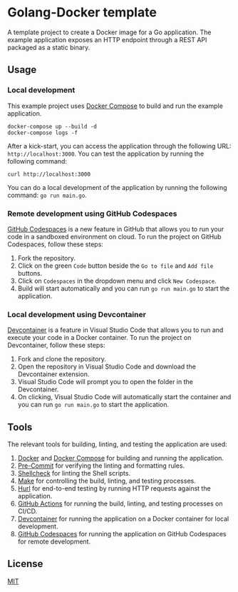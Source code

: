 # Golang-Docker template

A template project to create a Docker image for a Go application. The example application exposes an HTTP endpoint through a REST API packaged as a static binary.

## Usage

### Local development

This example project uses [Docker Compose](https://docs.docker.com/compose/overview/) to build and run the example application.

```shell
docker-compose up --build -d
docker-compose logs -f
```

After a kick-start, you can access the application through the following URL: `http://localhost:3000`. You can test the application by running the following command:

```shell
curl http://localhost:3000
```

You can do a local development of the application by running the following command: `go run main.go`.

### Remote development using GitHub Codespaces

[GitHub Codespaces](https://github.com/features/codespaces) is a new feature in GitHub that allows you to run your code in a sandboxed environment on cloud. To run the project on GitHub Codespaces, follow these steps:

1. Fork the repository.
2. Click on the green `Code` button beside the `Go to file` and `Add file` buttons.
3. Click on `Codespaces` in the dropdown menu and click `New Codespace`.
4. Build will start automatically and you can run `go run main.go` to start the application.

### Local development using Devcontainer

[Devcontainer](https://code.visualstudio.com/docs/remote/containers) is a feature in Visual Studio Code that allows you to run and execute your code in a Docker container. To run the project on Devcontainer, follow these steps:

1. Fork and clone the repository.
2. Open the repository in Visual Studio Code and download the Devcontainer extension.
3. Visual Studio Code will prompt you to open the folder in the Devcontainer.
4. On clicking, Visual Studio Code will automatically start the container and you can run `go run main.go` to start the application.

## Tools

The relevant tools for building, linting, and testing the application are used:

1. [Docker](https://www.docker.com/) and [Docker Compose](https://docs.docker.com/compose/overview/) for building and running the application.
2. [Pre-Commit](https://pre-commit.com/) for verifying the linting and formatting rules.
3. [Shellcheck](https://www.shellcheck.net/) for linting the Shell scripts.
4. [Make](https://www.gnu.org/software/make/) for controlling the build, linting, and testing processes.
5. [Hurl](https://hurl.dev/) for end-to-end testing by running HTTP requests against the application.
6. [GitHub Actions](https://github.com/features/actions) for running the build, linting, and testing processes on CI/CD.
7. [Devcontainer](https://code.visualstudio.com/docs/remote/containers) for running the application on a Docker container for local development.
8. [GitHub Codespaces](https://github.com/features/codespaces) for running the application on GitHub Codespaces for remote development.

## License

[MIT](LICENSE)
